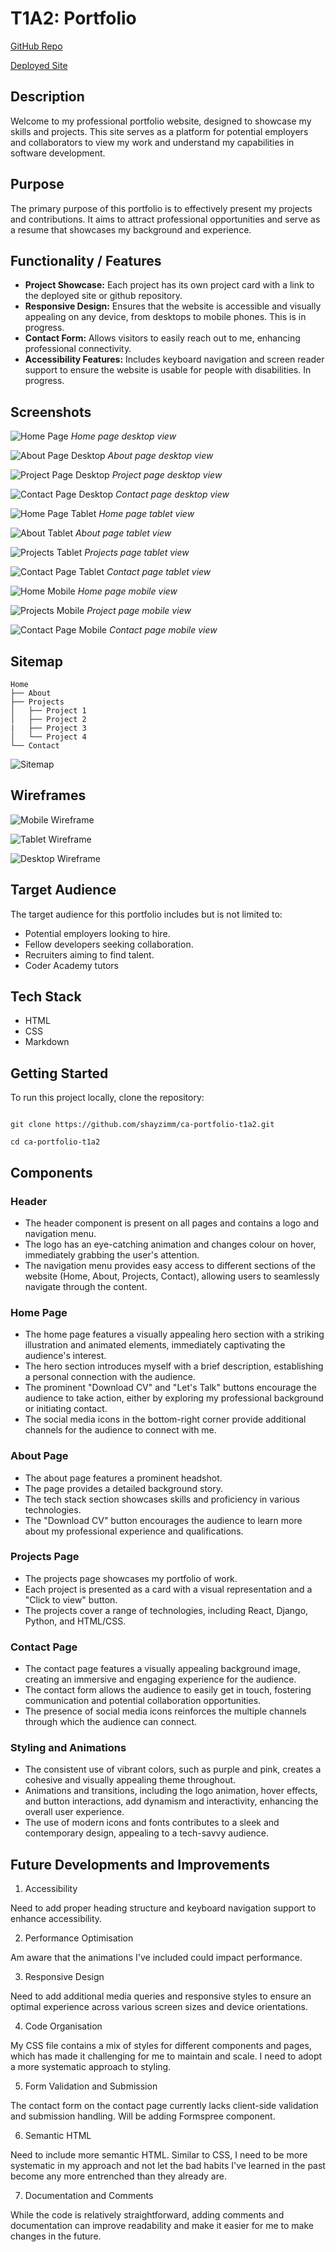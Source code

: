 # T1A2: Portfolio

[GitHub Repo](https://github.com/shayzimm/ca-portfolio-t1a2)

[Deployed Site](https://shayzimm.github.io/ca-portfolio-t1a2/)

## Description

Welcome to my professional portfolio website, designed to showcase my skills and projects. This site serves as a platform for potential employers and collaborators to view my work and understand my capabilities in software development.

## Purpose

The primary purpose of this portfolio is to effectively present my projects and contributions. It aims to attract professional opportunities and serve as a resume that showcases my background and experience.

## Functionality / Features

- **Project Showcase:** Each project has its own project card with a link to the deployed site or github repository.
- **Responsive Design:** Ensures that the website is accessible and visually appealing on any device, from desktops to mobile phones. This is in progress.
- **Contact Form:** Allows visitors to easily reach out to me, enhancing professional connectivity.
- **Accessibility Features:** Includes keyboard navigation and screen reader support to ensure the website is usable for people with disabilities. In progress.

## Screenshots

![Home Page](assets/Screenshots/homepagedesktop.PNG)
*Home page desktop view*

![About Page Desktop](assets/Screenshots/aboutpagedesktop.PNG)
*About page desktop view*

![Project Page Desktop](assets/Screenshots/projectsdesktop.PNG)
*Project page desktop view*

![Contact Page Desktop](assets/Screenshots/contactdesktop.PNG)
*Contact page desktop view*

![Home Page Tablet](assets/Screenshots/tablethomepage.PNG)
*Home page tablet view*

![About Tablet](assets/Screenshots/tabletabout.PNG)
*About page tablet view*

![Projects Tablet](assets/Screenshots/tabletprojects.PNG)
*Projects page tablet view*

![Contact Page Tablet](assets/Screenshots/tabletcontact.PNG)
*Contact page tablet view*

![Home Mobile](assets/Screenshots/mobilehome.PNG)
*Home page mobile view*

![Projects Mobile](assets/Screenshots/mobileprojects.PNG)
*Project page mobile view*

![Contact Page Mobile](assets/Screenshots/mobilecontact.PNG)
*Contact page mobile view*

## Sitemap

```plaintext
Home
├── About
├── Projects
│   ├── Project 1
│   ├── Project 2
|   ├── Project 3
│   └── Project 4
└── Contact
```

![Sitemap](assets/documentation/sitemap.PNG)

## Wireframes

![Mobile Wireframe](assets/documentation/mobilewireframe.jpg)

![Tablet Wireframe](assets/documentation/tabletwireframe.jpg)

![Desktop Wireframe](assets/documentation/desktopwireframe.jpg)

## Target Audience

The target audience for this portfolio includes but is not limited to:

- Potential employers looking to hire.
- Fellow developers seeking collaboration.
- Recruiters aiming to find talent.
- Coder Academy tutors

## Tech Stack

- HTML
- CSS
- Markdown

## Getting Started

To run this project locally, clone the repository:

````git clone https

git clone https://github.com/shayzimm/ca-portfolio-t1a2.git

cd ca-portfolio-t1a2

````

## Components

### Header

- The header component is present on all pages and contains a logo and navigation menu.
- The logo has an eye-catching animation and changes colour on hover, immediately grabbing the user's attention.
- The navigation menu provides easy access to different sections of the website (Home, About, Projects, Contact), allowing users to seamlessly navigate through the content.

### Home Page

- The home page features a visually appealing hero section with a striking illustration and animated elements, immediately captivating the audience's interest.
- The hero section introduces myself with a brief description, establishing a personal connection with the audience.
- The prominent "Download CV" and "Let's Talk" buttons encourage the audience to take action, either by exploring my professional background or initiating contact.
- The social media icons in the bottom-right corner provide additional channels for the audience to connect with me.

### About Page

- The about page features a prominent headshot.
- The page provides a detailed background story.
- The tech stack section showcases skills and proficiency in various technologies.
- The "Download CV" button encourages the audience to learn more about my professional experience and qualifications.

### Projects Page

- The projects page showcases my portfolio of work.
- Each project is presented as a card with a visual representation and a "Click to view" button.
- The projects cover a range of technologies, including React, Django, Python, and HTML/CSS.

### Contact Page

- The contact page features a visually appealing background image, creating an immersive and engaging experience for the audience.
- The contact form allows the audience to easily get in touch, fostering communication and potential collaboration opportunities.
- The presence of social media icons reinforces the multiple channels through which the audience can connect.

### Styling and Animations

- The consistent use of vibrant colors, such as purple and pink, creates a cohesive and visually appealing theme throughout.
- Animations and transitions, including the logo animation, hover effects, and button interactions, add dynamism and interactivity, enhancing the overall user experience.
- The use of modern icons and fonts contributes to a sleek and contemporary design, appealing to a tech-savvy audience.

## Future Developments and Improvements

1. Accessibility

Need to add proper heading structure and keyboard navigation support to enhance accessibility.

2. Performance Optimisation

Am aware that the animations I've included could impact performance.

3. Responsive Design

Need to add additional media queries and responsive styles to ensure an optimal experience across various screen sizes and device orientations.

4. Code Organisation

My CSS file contains a mix of styles for different components and pages, which has made it challenging for me to maintain and scale. I need to adopt a more systematic approach to styling.

5. Form Validation and Submission

The contact form on the contact page currently lacks client-side validation and submission handling. Will be adding Formspree component.

6. Semantic HTML

Need to include more semantic HTML. Similar to CSS, I need to be more systematic in my approach and not let the bad habits I've learned in the past become any more entrenched than they already are.

7. Documentation and Comments

While the code is relatively straightforward, adding comments and documentation can improve readability and make it easier for me to make changes in the future.
